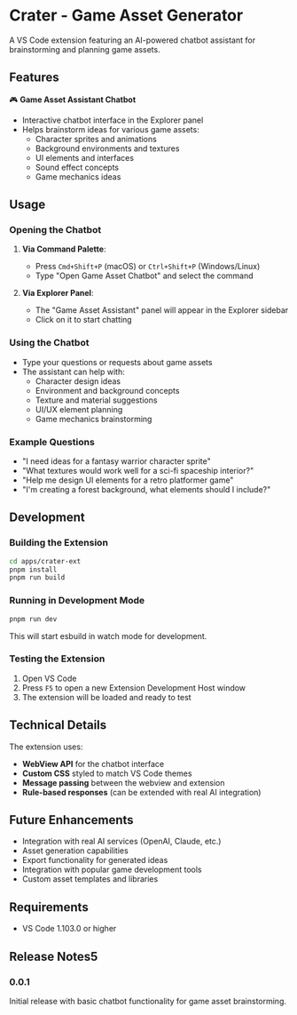 # Crater - Game Asset Generator

A VS Code extension featuring an AI-powered chatbot assistant for brainstorming and planning game assets.

## Features

🎮 **Game Asset Assistant Chatbot**

- Interactive chatbot interface in the Explorer panel
- Helps brainstorm ideas for various game assets:
    - Character sprites and animations
    - Background environments and textures
    - UI elements and interfaces
    - Sound effect concepts
    - Game mechanics ideas

## Usage

### Opening the Chatbot

1. **Via Command Palette**:
    - Press `Cmd+Shift+P` (macOS) or `Ctrl+Shift+P` (Windows/Linux)
    - Type "Open Game Asset Chatbot" and select the command

2. **Via Explorer Panel**:
    - The "Game Asset Assistant" panel will appear in the Explorer sidebar
    - Click on it to start chatting

### Using the Chatbot

- Type your questions or requests about game assets
- The assistant can help with:
    - Character design ideas
    - Environment and background concepts
    - Texture and material suggestions
    - UI/UX element planning
    - Game mechanics brainstorming

### Example Questions

- "I need ideas for a fantasy warrior character sprite"
- "What textures would work well for a sci-fi spaceship interior?"
- "Help me design UI elements for a retro platformer game"
- "I'm creating a forest background, what elements should I include?"

## Development

### Building the Extension

```bash
cd apps/crater-ext
pnpm install
pnpm run build
```

### Running in Development Mode

```bash
pnpm run dev
```

This will start esbuild in watch mode for development.

### Testing the Extension

1. Open VS Code
2. Press `F5` to open a new Extension Development Host window
3. The extension will be loaded and ready to test

## Technical Details

The extension uses:

- **WebView API** for the chatbot interface
- **Custom CSS** styled to match VS Code themes
- **Message passing** between the webview and extension
- **Rule-based responses** (can be extended with real AI integration)

## Future Enhancements

- Integration with real AI services (OpenAI, Claude, etc.)
- Asset generation capabilities
- Export functionality for generated ideas
- Integration with popular game development tools
- Custom asset templates and libraries

## Requirements

- VS Code 1.103.0 or higher

## Release Notes5

### 0.0.1

Initial release with basic chatbot functionality for game asset brainstorming.
